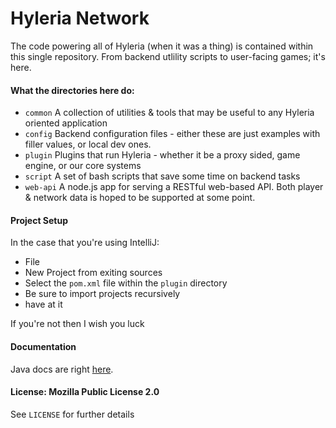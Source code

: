 # Hyleria Network

The code powering all of Hyleria (when it was a thing) is contained within this single repository. From backend utlility scripts to user-facing games; it's here.

#### What the directories here do:

 - `common` A collection of utilities & tools that may be useful to any Hyleria oriented application
 - `config` Backend configuration files - either these are just examples with filler values, or local dev ones.
 - `plugin` Plugins that run Hyleria - whether it be a proxy sided, game engine, or our core systems
 - `script` A set of bash scripts that save some time on backend tasks
 - `web-api` A node.js app for serving a RESTful web-based API. Both player & network data is hoped to be supported at some point.

#### Project Setup

In the case that you're using IntelliJ:
 - File
 - New Project from exiting sources
 - Select the `pom.xml` file within the `plugin` directory
 - Be sure to import projects recursively
 - have at it

If you're not then I wish you luck


#### Documentation
Java docs are right [here](https://outdatedversion.github.io/hyleria).



#### License: Mozilla Public License 2.0

See `LICENSE` for further details
